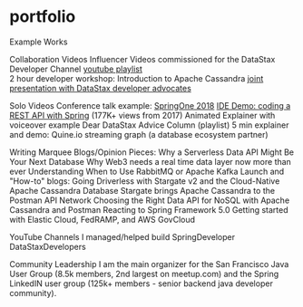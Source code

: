 # portfolio
Example Works

Collaboration Videos
Influencer Videos commissioned for the DataStax Developer Channel [youtube playlist](https://www.youtube.com/playlist?list=PL2g2h-wyI4SoSq61ZQC8GeM_i5rOwe2A0)  
2 hour developer workshop: Introduction to Apache Cassandra [joint presentation with DataStax developer advocates](https://www.youtube.com/watch?v=NdLelsjqd9w)  

Solo Videos
Conference talk example: [SpringOne 2018](https://www.youtube.com/watch?v=V-c12DUOZ74)
[IDE Demo: coding a REST API with Spring](https://www.youtube.com/watch?v=47xNBNd-LLI) (177K+ views from 2017)
Animated Explainer with voiceover example
Dear DataStax Advice Column (playlist)
5 min explainer and demo: Quine.io streaming graph (a database ecosystem partner)

Writing
Marquee Blogs/Opinion Pieces:
Why a Serverless Data API Might Be Your Next Database
Why Web3 needs a real time data layer now more than ever
Understanding When to Use RabbitMQ or Apache Kafka
Launch and "How-to" blogs:
Going Driverless with Stargate v2 and the Cloud-Native Apache Cassandra Database
Stargate brings Apache Cassandra to the Postman API Network
Choosing the Right Data API for NoSQL with Apache Cassandra and Postman
Reacting to Spring Framework 5.0
Getting started with Elastic Cloud, FedRAMP, and AWS GovCloud

YouTube Channels I managed/helped build
SpringDeveloper
DataStaxDevelopers

Community Leadership
I am the main organizer for the San Francisco Java User Group (8.5k members, 2nd largest on meetup.com) and the Spring LinkedIN user group (125k+ members - senior backend java developer community).
